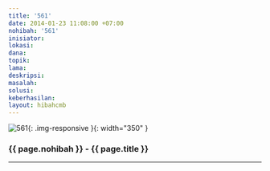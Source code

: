 ```yaml
---
title: '561'
date: 2014-01-23 11:08:00 +07:00
nohibah: '561'
inisiator:
lokasi:
dana:
topik:
lama:
deskripsi:
masalah:
solusi:
keberhasilan:
layout: hibahcmb
---
```


![561](/static/img/hibahcmb/561.png){: .img-responsive }{: width="350" }

### {{ page.nohibah }} - {{ page.title }}

---
